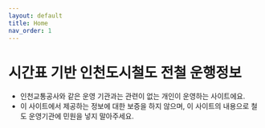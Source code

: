 ```yaml
---
layout: default
title: Home
nav_order: 1
---
```


# 시간표 기반 인천도시철도 전철 운행정보
- 인천교통공사와 같은 운영 기관과는 관련이 없는 개인이 운영하는 사이트에요.
- 이 사이트에서 제공하는 정보에 대한 보증을 하지 않으며, 이 사이트의 내용으로 철도 운영기관에 민원을 넣지 말아주세요.